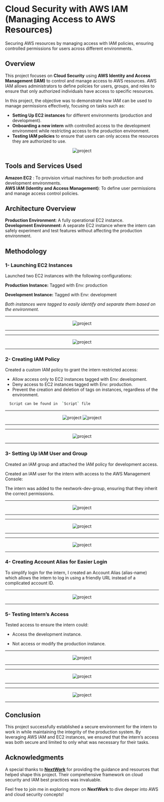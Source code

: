 # Cloud Security with AWS IAM (Managing Access to AWS Resources)
Securing AWS resources by managing access with IAM policies, ensuring controlled permissions for users across different environments.

## Overview

This project focuses on **Cloud Security** using **AWS Identity and Access Management (IAM)** to control and manage access to AWS resources. AWS IAM allows administrators to define policies for users, groups, and roles to ensure that only authorized individuals have access to specific resources.

In this project, the objective was to demonstrate how IAM can be used to manage permissions effectively, focusing on tasks such as:

- **Setting Up EC2 instances** for different environments (production and development).
- **Onboarding a new intern** with controlled access to the development environment while restricting access to the production environment.
- **Testing IAM policies** to ensure that users can only access the resources they are authorized to use.

<div align="center">
  <img src="docs/screenshots/aws.png" alt="project" max-width="300">
</div>

## Tools and Services Used

**Amazon EC2** : To provision virtual machines for both production and development environments.  
**AWS IAM (Identity and Access Management)**: To define user permissions and manage access control policies.

## Architecture Overview

**Production Environment**: A fully operational EC2 instance.  
**Development Environment:** A separate EC2 instance where the intern can safely experiment and test features without affecting the production environment.

## Methodology

### 1- Launching EC2 Instances
Launched two EC2 instances with the following configurations:

**Production Instance:**
Tagged with Env: production

**Development Instance:**
Tagged with Env: development

_Both instances were tagged to easily identify and separate them based on the environment._

***

<div align="center">
  <img src="docs/screenshots/pic2.png" alt="project" max-width="300">
</div>

***
***

<div align="center">
  <img src="docs/screenshots/pic3.png" alt="project" max-width="300">
</div>

***
### 2- Creating IAM Policy

Created a custom IAM policy to grant the intern restricted access:

- Allow access only to EC2 instances tagged with Env: development.
- Deny access to EC2 instances tagged with Env: production.
- Prevent the creation and deletion of tags on instances, regardless of the environment.
```bash
  Script can be found in  `Script` file 
```

***
<div align="center">
  <img src="docs/screenshots/pic4.png" alt="project" max-width="300">
  <img src="docs/screenshots/pic6.png" alt="project" max-width="300">
</div>

***
***

<div align="center">
  <img src="docs/screenshots/pic6.png" alt="project" max-width="300">
</div>

***

### 3- Setting Up IAM User and Group

Created an IAM group and attached the IAM policy for development access.  

Created an IAM user for the intern with access to the AWS Management Console:  

The intern was added to the nextwork-dev-group, ensuring that they inherit the correct permissions.

***

<div align="center">
  <img src="docs/screenshots/pic10.png" alt="project" max-width="300">
</div>

***
***

<div align="center">
  <img src="docs/screenshots/pic12.png" alt="project" max-width="300">
</div>

***
***

<div align="center">
  <img src="docs/screenshots/pic14.png" alt="project" max-width="300">
</div>

***

### 4- Creating Account Alias for Easier Login

To simplify login for the intern, I created an Account Alias (alias-name) which allows the intern to log in using a friendly URL instead of a complicated account ID.

***
<div align="center">
  <img src="docs/screenshots/pic8.png" alt="project" max-width="300">
</div>

***

### 5- Testing Intern’s Access

Tested access to ensure the intern could:

- Access the development instance.

- Not access or modify the production instance.

***
<div align="center">
  <img src="docs/screenshots/pic15.png" alt="project" max-width="300">
</div>

***
***
<div align="center">
  <img src="docs/screenshots/pic17.png" alt="project" max-width="300">
</div>

***
***
<div align="center">
  <img src="docs/screenshots/pic19.png" alt="project" max-width="300">
</div>

***

## Conclusion

This project successfully established a secure environment for the intern to work in while maintaining the integrity of the production system. By leveraging AWS IAM and EC2 instances, we ensured that the intern’s access was both secure and limited to only what was necessary for their tasks.

## Acknowledgments

A special thanks to **[NextWork](https://learn.nextwork.org/)** for providing the guidance and resources that helped shape this project. Their comprehensive framework on cloud security and IAM best practices was invaluable. 

Feel free to join me in exploring more on **NextWork** to dive deeper into AWS and cloud security concepts!



